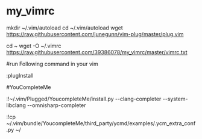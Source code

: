 # my_vimrc

mkdir ~/.vim/autoload
cd ~/.vim/autoload
wget https://raw.githubusercontent.com/junegunn/vim-plug/master/plug.vim

cd ~
wget -O ~/.vimrc https://raw.githubusercontent.com/39386078/my_vimrc/master/vimrc.txt 


#run Following command in your vim

:plugInstall

#YouCompleteMe

:!~/.vim/Plugged/YoucompleteMe/install.py --clang-completer --system-libclang --omnisharp-completer


:!cp ~/.vim/bundle/YoucompleteMe/third_party/ycmd/examples/.ycm_extra_conf.py ~/
